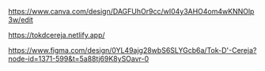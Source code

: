 https://www.canva.com/design/DAGFUhOr9cc/wI04y3AHO4om4wKNNOlp3w/edit

https://tokdcereja.netlify.app/

https://www.figma.com/design/0YL49ajg28wbS6SLYGcb6a/Tok-D'-Cereja?node-id=1371-599&t=5a88tj69K8ySOavr-0
